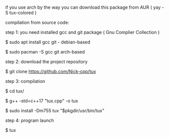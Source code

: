 if you use arch by the way you can download this package from AUR ( yay -S tux-colored )

compilation from source code:

step 1:
you need installed gcc and git package ( Gnu Complier Collection )

$ sudo apt install gcc git - debian-based

$ sudo pacman -S gcc git arch-based

step 2:
download the project repository

$ git clone https://github.com/Nick-cpp/tux

step 3:
compilation


$ cd tux/

$ g++ -std=c++17 "tux.cpp" -o tux

$ sudo install -Dm755 tux "$pkgdir/usr/bin/tux"

step 4:
program launch

$ tux
